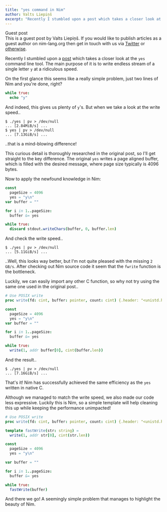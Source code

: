 ```yaml
---
title: "yes command in Nim"
author: Valts Liepiņš
excerpt: "Recently I stumbled upon a post which takes a closer look at the `yes` command line tool. The main purpose of it is to write endless stream of a single letter `y` at a ridiculous speed."
---
```


<div class="sidebarblock">
  <div class="content">
    <div class="title">Guest post</div>
    <div class="paragraph">
      This is a guest post by Valts Liepiņš. If you would like to publish articles as a guest author on nim-lang.org then get in touch with us via
      <a href="https://twitter.com/nim_lang">Twitter</a> or <a href="https://nim-lang.org/community.html">otherwise</a>.
    </div>
  </div>
</div>

Recently I stumbled upon a [post](https://www.reddit.com/r/unix/comments/6gxduc/how_is_gnu_yes_so_fast/) which takes a closer look at the `yes` command line tool. The main purpose of it is to write endless stream of a single letter `y` at a ridiculous speed.

On the first glance this seems like a really simple problem, just two lines of Nim and you're done, right?

```nim
while true:
  echo "y"
```

And indeed, this gives us plenty of `y`'s. But when we take a look at the write speed..

```
$ ./yes | pv > /dev/null
... [2.84MiB/s] ...
$ yes | pv > /dev/null
... [7.13GiB/s] ...
```

..that is a mind-blowing difference!

This curious detail is thoroughly researched in the original post, so I'll get straight to the key difference. The original `yes` writes a page aligned buffer, which is filled with the desired message, where page size typically is 4096 bytes.

Now to apply the newfound knowledge in Nim:

```nim
const
  pageSize = 4096
  yes = "y\n"
var buffer = ""

for i in 1..pageSize:
  buffer &= yes

while true:
  discard stdout.writeChars(buffer, 0, buffer.len)
```

And check the write speed..

```
$ ./yes | pv > /dev/null
... [5.11GiB/s] ...
```

..Well, this looks way better, but I'm not quite pleased with the missing `2 GB/s`. After checking out Nim source code it seem that the `fwrite` function is the bottleneck.

Luckily, we can easily import any other C function, so why not try using the same one used in the original post..

```nim
# Use POSIX write
proc write(fd: cint, buffer: pointer, count: cint) {.header: "<unistd.h>", importc: "write".}

const
  pageSize = 4096
  yes = "y\n"
var buffer = ""

for i in 1..pageSize:
  buffer &= yes

while true:
  write(1, addr buffer[0], cint(buffer.len))
```

And the result..

```
$ ./yes | pv > /dev/null
... [7.16GiB/s] ...
```

That's it! Nim has successfully achieved the same efficiency as the `yes` written in native C.

Although we managed to match the write speed, we also made our code less expressive. Luckily this is Nim, so a simple template will help cleaning this up while keeping the performance unimpacted!

```nim
# Use POSIX write
proc write(fd: cint, buffer: pointer, count: cint) {.header: "<unistd.h>", importc: "write".}

template fastWrite(str: string) =
  write(1, addr str[0], cint(str.len))

const
  pageSize = 4096
  yes = "y\n"

var buffer = ""

for i in 1..pageSize:
  buffer &= yes

while true:
  fastWrite(buffer)
```

And there we go! A seemingly simple problem that manages to highlight the beauty of Nim.
